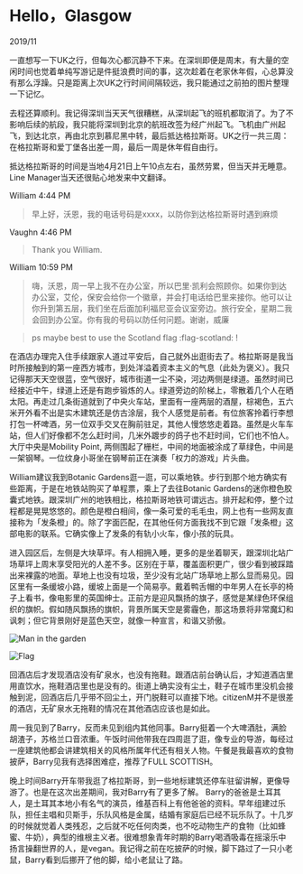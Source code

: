 <!--0-->
# Hello，Glasgow
2019/11

一直想写一下UK之行，但每次心都沉静不下来。在深圳即便是周末，有大量的空闲时间也觉着单纯写游记是件挺浪费时间的事，这次趁着在老家休年假，心总算没有那么浮躁。只是距离上次UK之行时间间隔较远，我只能通过之前拍的图片整理一下记忆。

去程还算顺利。我记得深圳当天天气很糟糕，从深圳起飞的班机都取消了。为了不影响后续的航段，我只能将深圳到北京的航班改签为经广州起飞。飞机由广州起飞，到达北京，再由北京到慕尼黑中转，最后抵达格拉斯哥。UK之行一共三周：在格拉斯哥和爱丁堡各出差一周，最后一周是休年假自由行。

抵达格拉斯哥的时间是当地4月21日上午10点左右，虽然劳累，但当天并无睡意。Line Manager当天还很贴心地发来中文翻译。

William 4:44 PM

> 早上好，沃恩，我的电话号码是xxxx，以防你到达格拉斯哥时遇到麻烦

Vaughn 4:46 PM

> Thank you William.

William 10:59 PM

> 嗨，沃恩，周一早上我不在办公室，所以巴里·凯利会照顾你。如果你到达办公室，艾伦，保安会给你一个徽章，并会打电话给巴里来接你。他可以让你升到第五层，我们坐在后面加利福尼亚会议室旁边。旅行安全，星期二我会回到办公室。你有我的号码以防任何问题。谢谢，威廉

> ps maybe best to use the Scotland flag :flag-scotland: !

在酒店办理完入住手续跟家人道过平安后，自己就外出逛街去了。格拉斯哥是我当时所接触到的第一座西方城市，到处洋溢着资本主义的气息（此处为褒义）。我只记得那天天空很蓝，空气很好，城市街道一尘不染，河边两侧是绿道。虽然时间已经接近中午，绿道上还是有跑步锻炼的人。绿道旁边的阶梯上，零散着几个人在晒太阳。再走过几条街道就到了中央火车站，里面有一座两层的酒屋，棕褐色，五六米开外看不出是实木建筑还是仿古涂层，我个人感觉是前者。有位旅客拎着行李想打包一杯啤酒，另一位双手交叉在胸前驻足，其他人慢悠悠走着路。虽然是火车车站，但人们好像都不怎么赶时间，几米外踱步的鸽子也不赶时间，它们也不怕人。大厅中央是Mobility Point, 两侧围起了栅栏，中间的地面被涂成了草绿色，中间是一架钢琴。一位纹身小哥坐在钢琴前正在演奏「权力的游戏」片头曲。

William建议我到Botanic Gardens逛一逛，可以乘地铁。步行到那个地方确实有些距离，于是在地铁站购买了单程票，乘上了去往Botanic Gardens的迷你橙色胶囊式地铁。跟深圳广州的地铁相比，格拉斯哥地铁可谓远古。排开起和停，整个过程都是晃晃悠悠的。颜色是橙白相间，像一条可爱的毛毛虫，网上也有一些网友直接称为「发条橙」的。除了字面匹配，在其他任何方面我找不到它跟「发条橙」这部电影的联系。它确实像上了发条的有轨小火车，像小孩的玩具。

进入园区后，左侧是大块草坪。有人相拥入睡，更多的是坐着聊天，跟深圳北站广场草坪上周末享受阳光的人差不多。区别在于草，覆盖面积更广，很少看到被踩踏出来裸露的地面。草地上也没有垃圾，至少没有北站广场草地上那么显而易见。园区里有一条缓坡小路，缓坡上面是一个简易亭。戴着鸭舌帽的中年男人在长亭的椅子上看书，像电影里的英国绅士。正前方是迎风飘扬的旗子，感觉是某绿色环保组织的旗帜。假如随风飘扬的旗帜，背景所属天空是雾霾色，那这场景将非常魔幻和讽刺；但它背景刚好是蓝色天空，就像一种宣言，和谐又骄傲。

![Man in the garden](Man-in-the-garden.jpg)

![Flag](Flag-in-the-garden.jpg)

回酒店后才发现酒店没有矿泉水，也没有拖鞋。跟酒店前台确认后，才知道酒店里用直饮水，拖鞋酒店里也是没有的。街道上确实没有尘土，鞋子在城市里没机会接触到泥，回酒店后几乎带不回尘土，开门脱鞋可以直接下地。citizenM并不是很差的酒店，无矿泉水无拖鞋的情况在其他酒店应该也是如此。

周一我见到了Barry，反而未见到组内其他同事。Barry挺着一个大啤酒肚，满脸胡渣子，苏格兰口音浓重。午饭时间他带我在四周逛了逛，像专业的导游，每经过一座建筑他都会讲建筑相关的风格所属年代还有相关人物。午餐是我最喜欢的食物披萨，Barry见我有选择困难症，推荐了FULL SCOTTISH。

晚上时间Barry开车带我逛了格拉斯哥，到一些地标建筑还停车驻留讲解，更像导游了。也是在这次出差期间，我对Barry有了更多了解。 Barry的爸爸是土耳其人，是土耳其本地小有名气的演员，维基百科上有他爸爸的资料。早年组建过乐队，担任主唱和贝斯手，乐队风格是金属，结婚有家庭后已经不玩乐队了。十几岁的时候就觉着人类残忍，之后就不吃任何肉类，也不吃动物生产的食物（比如蜂蜜、牛奶），典型的维根主义者。很难想象青年时期的Barry喝酒吸毒在摇滚乐中扬言操翻世界的人，是vegan。我记得之前在吃披萨的时候，脚下路过了一只小老鼠，Barry看到后挪开了他的脚，给小老鼠让了路。